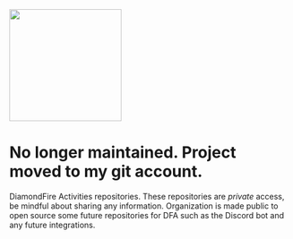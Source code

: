 <img src="https://user-images.githubusercontent.com/45441561/164153001-a89c287f-0595-40d8-ba4d-6e3f72b2a874.png" height="200" width="200">

# No longer maintained. Project moved to my git account.

DiamondFire Activities repositories. These repositories are *private* access, be mindful about sharing any information. Organization is made public to open source some future repositories for DFA such as the Discord bot and any future integrations.
